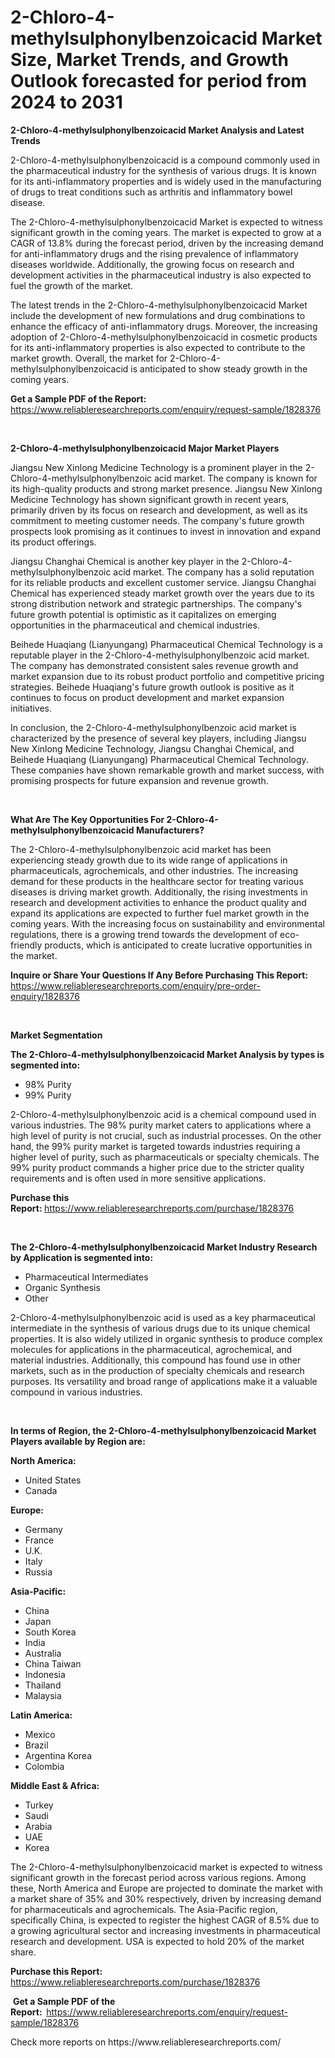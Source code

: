 <p><h1>2-Chloro-4-methylsulphonylbenzoicacid Market Size, Market Trends, and Growth Outlook forecasted for period from 2024 to 2031</h1></p><p><strong>2-Chloro-4-methylsulphonylbenzoicacid Market Analysis and Latest Trends</strong></p>
<p><p>2-Chloro-4-methylsulphonylbenzoicacid is a compound commonly used in the pharmaceutical industry for the synthesis of various drugs. It is known for its anti-inflammatory properties and is widely used in the manufacturing of drugs to treat conditions such as arthritis and inflammatory bowel disease.</p><p>The 2-Chloro-4-methylsulphonylbenzoicacid Market is expected to witness significant growth in the coming years. The market is expected to grow at a CAGR of 13.8% during the forecast period, driven by the increasing demand for anti-inflammatory drugs and the rising prevalence of inflammatory diseases worldwide. Additionally, the growing focus on research and development activities in the pharmaceutical industry is also expected to fuel the growth of the market.</p><p>The latest trends in the 2-Chloro-4-methylsulphonylbenzoicacid Market include the development of new formulations and drug combinations to enhance the efficacy of anti-inflammatory drugs. Moreover, the increasing adoption of 2-Chloro-4-methylsulphonylbenzoicacid in cosmetic products for its anti-inflammatory properties is also expected to contribute to the market growth. Overall, the market for 2-Chloro-4-methylsulphonylbenzoicacid is anticipated to show steady growth in the coming years.</p></p>
<p><strong>Get a Sample PDF of the Report:&nbsp;</strong> <a href="https://www.reliableresearchreports.com/enquiry/request-sample/1828376">https://www.reliableresearchreports.com/enquiry/request-sample/1828376</a></p>
<p>&nbsp;</p>
<p><strong>2-Chloro-4-methylsulphonylbenzoicacid Major Market Players</strong></p>
<p><p>Jiangsu New Xinlong Medicine Technology is a prominent player in the 2-Chloro-4-methylsulphonylbenzoic acid market. The company is known for its high-quality products and strong market presence. Jiangsu New Xinlong Medicine Technology has shown significant growth in recent years, primarily driven by its focus on research and development, as well as its commitment to meeting customer needs. The company's future growth prospects look promising as it continues to invest in innovation and expand its product offerings.</p><p>Jiangsu Changhai Chemical is another key player in the 2-Chloro-4-methylsulphonylbenzoic acid market. The company has a solid reputation for its reliable products and excellent customer service. Jiangsu Changhai Chemical has experienced steady market growth over the years due to its strong distribution network and strategic partnerships. The company's future growth potential is optimistic as it capitalizes on emerging opportunities in the pharmaceutical and chemical industries.</p><p>Beihede Huaqiang (Lianyungang) Pharmaceutical Chemical Technology is a reputable player in the 2-Chloro-4-methylsulphonylbenzoic acid market. The company has demonstrated consistent sales revenue growth and market expansion due to its robust product portfolio and competitive pricing strategies. Beihede Huaqiang's future growth outlook is positive as it continues to focus on product development and market expansion initiatives.</p><p>In conclusion, the 2-Chloro-4-methylsulphonylbenzoic acid market is characterized by the presence of several key players, including Jiangsu New Xinlong Medicine Technology, Jiangsu Changhai Chemical, and Beihede Huaqiang (Lianyungang) Pharmaceutical Chemical Technology. These companies have shown remarkable growth and market success, with promising prospects for future expansion and revenue growth.</p></p>
<p>&nbsp;</p>
<p><strong>What Are The Key Opportunities For 2-Chloro-4-methylsulphonylbenzoicacid Manufacturers?</strong></p>
<p><p>The 2-Chloro-4-methylsulphonylbenzoic acid market has been experiencing steady growth due to its wide range of applications in pharmaceuticals, agrochemicals, and other industries. The increasing demand for these products in the healthcare sector for treating various diseases is driving market growth. Additionally, the rising investments in research and development activities to enhance the product quality and expand its applications are expected to further fuel market growth in the coming years. With the increasing focus on sustainability and environmental regulations, there is a growing trend towards the development of eco-friendly products, which is anticipated to create lucrative opportunities in the market.</p></p>
<p><strong>Inquire or Share Your Questions If Any Before Purchasing This Report:</strong> <a href="https://www.reliableresearchreports.com/enquiry/pre-order-enquiry/1828376">https://www.reliableresearchreports.com/enquiry/pre-order-enquiry/1828376</a></p>
<p>&nbsp;</p>
<p><strong>Market Segmentation</strong></p>
<p><strong>The 2-Chloro-4-methylsulphonylbenzoicacid Market Analysis by types is segmented into:</strong></p>
<p><ul><li>98% Purity</li><li>99% Purity</li></ul></p>
<p><p>2-Chloro-4-methylsulphonylbenzoic acid is a chemical compound used in various industries. The 98% purity market caters to applications where a high level of purity is not crucial, such as industrial processes. On the other hand, the 99% purity market is targeted towards industries requiring a higher level of purity, such as pharmaceuticals or specialty chemicals. The 99% purity product commands a higher price due to the stricter quality requirements and is often used in more sensitive applications.</p></p>
<p><strong>Purchase this Report:&nbsp;</strong><a href="https://www.reliableresearchreports.com/purchase/1828376">https://www.reliableresearchreports.com/purchase/1828376</a></p>
<p>&nbsp;</p>
<p><strong>The 2-Chloro-4-methylsulphonylbenzoicacid Market Industry Research by Application is segmented into:</strong></p>
<p><ul><li>Pharmaceutical Intermediates</li><li>Organic Synthesis</li><li>Other</li></ul></p>
<p><p>2-Chloro-4-methylsulphonylbenzoic acid is used as a key pharmaceutical intermediate in the synthesis of various drugs due to its unique chemical properties. It is also widely utilized in organic synthesis to produce complex molecules for applications in the pharmaceutical, agrochemical, and material industries. Additionally, this compound has found use in other markets, such as in the production of specialty chemicals and research purposes. Its versatility and broad range of applications make it a valuable compound in various industries.</p></p>
<p>&nbsp;</p>
<p><strong>In terms of Region, the 2-Chloro-4-methylsulphonylbenzoicacid Market Players available by Region are:</strong></p>
<p>
    <p> <strong> North America: </strong>
        <ul>
            <li>United States</li>
            <li>Canada</li>
        </ul>
        </p> 
    <p> <strong> Europe: </strong>
        <ul>
            <li>Germany</li>
            <li>France</li>
            <li>U.K.</li>
            <li>Italy</li>
            <li>Russia</li>
        </ul>
        </p> 
    <p> <strong> Asia-Pacific: </strong>
        <ul>
            <li>China</li>
            <li>Japan</li>
            <li>South Korea</li>
            <li>India</li>
            <li>Australia</li>
            <li>China Taiwan</li>
            <li>Indonesia</li>
            <li>Thailand</li>
            <li>Malaysia</li>
        </ul>
        </p> 
    <p> <strong> Latin America: </strong>
        <ul>
            <li>Mexico</li>
            <li>Brazil</li>
            <li>Argentina Korea</li>
            <li>Colombia</li>
        </ul>
        </p> 
    <p> <strong> Middle East & Africa: </strong>
        <ul>
            <li>Turkey</li>
            <li>Saudi</li>
            <li>Arabia</li>
            <li>UAE</li>
            <li>Korea</li>
        </ul>
    </p>
    </p>
<p><p>The 2-Chloro-4-methylsulphonylbenzoicacid market is expected to witness significant growth in the forecast period across various regions. Among these, North America and Europe are projected to dominate the market with a market share of 35% and 30% respectively, driven by increasing demand for pharmaceuticals and agrochemicals. The Asia-Pacific region, specifically China, is expected to register the highest CAGR of 8.5% due to a growing agricultural sector and increasing investments in pharmaceutical research and development. USA is expected to hold 20% of the market share.</p></p>
<p><strong>Purchase this Report: </strong><a href="https://www.reliableresearchreports.com/purchase/1828376">https://www.reliableresearchreports.com/purchase/1828376</a></p>
<p>&nbsp;<strong>Get a Sample PDF of the Report:&nbsp;&nbsp;</strong><a href="https://www.reliableresearchreports.com/enquiry/request-sample/1828376">https://www.reliableresearchreports.com/enquiry/request-sample/1828376</a></p>
<p><strong></strong></p>
<p>Check more reports on https://www.reliableresearchreports.com/</p>